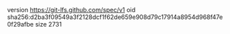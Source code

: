 version https://git-lfs.github.com/spec/v1
oid sha256:d2ba3f09549a3f2128dcf1f62de659e908d79c17914a8954d968f47e0f29afbe
size 2731
